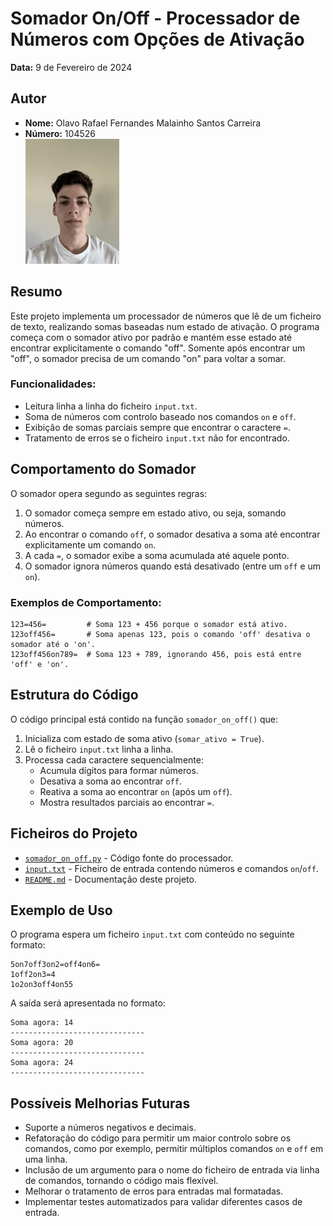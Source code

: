 # Somador On/Off - Processador de Números com Opções de Ativação

**Data:** 9 de Fevereiro de 2024  

## Autor
- **Nome:** Olavo Rafael Fernandes Malainho Santos Carreira
- **Número:** 104526  
 ![Foto do Autor](../fotoCara.png)

## Resumo

Este projeto implementa um processador de números que lê de um ficheiro de texto, realizando somas baseadas num estado de ativação. O programa começa com o somador ativo por padrão e mantém esse estado até encontrar explicitamente o comando "off". Somente após encontrar um "off", o somador precisa de um comando "on" para voltar a somar.

### Funcionalidades:
- Leitura linha a linha do ficheiro `input.txt`.
- Soma de números com controlo baseado nos comandos `on` e `off`.
- Exibição de somas parciais sempre que encontrar o caractere `=`.
- Tratamento de erros se o ficheiro `input.txt` não for encontrado.

## Comportamento do Somador

O somador opera segundo as seguintes regras:
1. O somador começa sempre em estado ativo, ou seja, somando números.
2. Ao encontrar o comando `off`, o somador desativa a soma até encontrar explicitamente um comando `on`.
3. A cada `=`, o somador exibe a soma acumulada até aquele ponto.
4. O somador ignora números quando está desativado (entre um `off` e um `on`).

### Exemplos de Comportamento:
```plaintext
123=456=         # Soma 123 + 456 porque o somador está ativo.
123off456=       # Soma apenas 123, pois o comando 'off' desativa o somador até o 'on'.
123off456on789=  # Soma 123 + 789, ignorando 456, pois está entre 'off' e 'on'.
```

## Estrutura do Código

O código principal está contido na função `somador_on_off()` que:
1. Inicializa com estado de soma ativo (`somar_ativo = True`).
2. Lê o ficheiro `input.txt` linha a linha.
3. Processa cada caractere sequencialmente:
   - Acumula dígitos para formar números.
   - Desativa a soma ao encontrar `off`.
   - Reativa a soma ao encontrar `on` (após um `off`).
   - Mostra resultados parciais ao encontrar `=`.

## Ficheiros do Projeto

- [`somador_on_off.py`](somador_on_off.py) - Código fonte do processador.
- [`input.txt`](input.txt) - Ficheiro de entrada contendo números e comandos `on`/`off`.
- [`README.md`](README.md) - Documentação deste projeto.

## Exemplo de Uso

O programa espera um ficheiro `input.txt` com conteúdo no seguinte formato:

```plaintext
5on7off3on2=off4on6=
1off2on3=4
1o2on3off4on55
```

A saída será apresentada no formato:

```plaintext
Soma agora: 14
------------------------------
Soma agora: 20
------------------------------
Soma agora: 24
------------------------------
```

## Possíveis Melhorias Futuras

- Suporte a números negativos e decimais.
- Refatoração do código para permitir um maior controlo sobre os comandos, como por exemplo, permitir múltiplos comandos `on` e `off` em uma linha.
- Inclusão de um argumento para o nome do ficheiro de entrada via linha de comandos, tornando o código mais flexível.
- Melhorar o tratamento de erros para entradas mal formatadas.
- Implementar testes automatizados para validar diferentes casos de entrada.
